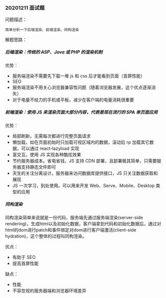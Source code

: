 ### 20201211 面试题

问题描述：

```
简单分析一下后端渲染、前端渲染、同构渲染
```



解题思路：

##### 后端渲染：传统的 ASP、Java 或 PHP 的渲染机制

优势：

- 服务端渲染不需要先下载一堆 js 和 css 后才能看到页面（首屏性能）
- SEO
- 服务端渲染不用关心浏览器兼容性问题（随着浏览器发展，这个优点逐渐消失）
- 对于电量不给力的手机或平板，减少在客户端的电量消耗很重要

##### 前端渲染：使用 JS 来渲染页面大部分内容，代表是现在流行的 SPA 单页面应用

优势：

+ 局部刷新。无需每次都进行完整页面请求
+ 懒加载。如在页面初始时只加载可视区域内的数据，滚动后 rp 加载其它数据，可以通过 react-lazyload 实现
+ 富交互。使用 JS 实现各种酷炫效果
+ 节约服务器成本。省电省钱，JS 支持 CDN 部署，且部署极其简单，只需要服务器支持静态文件即可
+ 天生的关注分离设计。服务器来访问数据库提供接口，JS 只关注数据获取和展现
+ JS 一次学习，到处使用。可以用来开发 Web、Serve、Mobile、Desktop 类型的应用

##### 同构渲染

同构渲染简单来说就是一份代码，服务端先通过服务端渲染(server-side rendering)，生成html以及初始化数据，客户端拿到代码和初始化数据后，通过对html的dom进行patch和事件绑定对dom进行客户端激活(client-side hydration)，这个整体的过程叫同构渲染。

优点：

+ 有助于 SEO
+ 提高首屏性能

缺点：

+ 性能
+ 不容忽视的服务器端和浏览器环境差异

